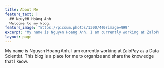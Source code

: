 ```yaml
---
title: About Me
feature_text: |
  ## Nguyễn Hoàng Anh 
  Welcome to my blog.
feature_image: "https://picsum.photos/1300/400?image=999"
excerpt: "My name is Nguyen Hoang Anh. I am currently working at ZaloPay as a Data Scientist. This blog is a place for me to organize and share the knowledge that I know."
layout: page
---
```

My name is Nguyen Hoang Anh. I am currently working at ZaloPay as a Data Scientist. This blog is a place for me to organize and share the knowledge that I know.